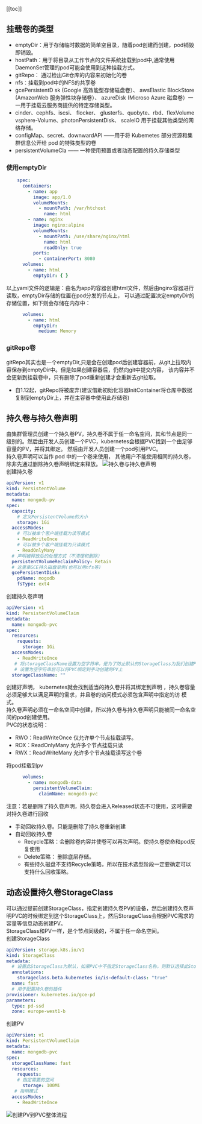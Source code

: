 [[toc]]
## 挂载卷的类型
+ emptyDir：用于存储临时数据的简单空目录，随着pod创建而创建，pod销毁即销毁。
+ hostPath：用于将目录从工作节点的文件系统挂载到pod中,通常使用DaemonSet管理的pod可能会使用到这种挂载方式。
+ gitRepo： 通过检出Git仓库的内容来初始化的卷
+ nfs：挂载到pod中的NFS的共享卷
+ gcePersistentD sk (Google 高效能型存储磁盘卷）、 awsElastic BlockStore (AmazonWeb 服务弹性块存储卷）、 azureDisk (Microso
Azure 磁盘卷）一一用于挂载云服务商提供的特定存储类型。
+ cinder、cephfs、iscsi、 flocker、 glusterfs、quobyte、rbd、flexVolume vsphere-Volume、photonPersistentDisk、 scaleIO 用于挂载其他类型的网络存储。
+ configMap、secret、downwardAPI ——用于将 Kubemetes 部分资源和集群信息公开给 pod 的特殊类型的卷
+ persistentVolumeCla —— 一种使用预置或者动态配置的持久存储类型

### 使用emptyDir
```yaml
    spec:
      containers:
        - name: app
          image: app/1.0
          volumeMounts:
            - mountPath: /var/htchost
              name: html
        - name: nginx
          image: nginx:alpine
          volumeMounts:
            - mountPath: /use/share/nginx/html
              name: html
              readOnly: true              
          ports:
            - containerPort: 8080
      volumes:
        - name: html
          emptyDir: { }
```
以上yaml文件的逻辑是：由名为app的容器创建html文件，然后由nginx容器进行读取，emptyDir存储的位置在pod分发的节点上，
可以通过配置决定emptyDir的存储位置，如下则会存储在内存中：
```yaml
      volumes:
        - name: html
          emptyDir:
            medium: Memory
```
### gitRepo卷
gitRepo其实也是一个emptyDir,只是会在创建pod后创建容器前，从git上拉取内容保存到emptyDir中。但是如果创建容器后，仍然向git中提交内容，
该内容并不会更新到挂载卷中，只有删除了pod重新创建才会重新去git拉取。
+ 自1.12起，gitRepo将被废弃(建议借助初始化容器InitContainer将仓库中数据复制到emptyDir上，并在主容器中使用此存储卷)
## 持久卷与持久卷声明
由集群管理员创建一个持久卷PV，持久卷不属于任一命名空间，其和节点是同一级别的。然后由开发人员创建一个PVC，kubernetes会根据PVC找到一个由足够容量的PV，并将其绑定。
然后由开发人员创建一个pod引用PVC。  
持久卷声明可以当作 pod 中的一个卷来使用， 其他用户不能使用相同的持久卷，除非先通过删除持久卷声明绑定来释放。
![持久卷与持久卷声明](../images/1577775074(1).jpg)  
创建持久卷  
```yaml
apiVersion: v1
kind: PersistentVolume
metadata:
  name: mongodb-pv
spec:
  capacity:
    # 定义PersistentVolume的大小
    storage: 1Gi
  accessModes:
    # 可以被单个客户端挂载为读写模式
    - ReadWriteOnce
    # 可以被多个客户端挂载为只读模式
    - ReadOnlyMany
  # 声明被释放后的处理方式（不清理和删除）
  persistentVolumeReclaimPolicy: Retain
  # 这里拿GCE持久磁盘举例(也可以用nfs等)
  gcePersistentDisk:
    pdName: mogodb
    fsType: ext4
```
创建持久卷声明
```yaml
apiVersion: v1
kind: PersistentVolumeClaim
metadata:
  name: mongodb-pvc
spec:
  resources:
    requests:
      storage: 1Gi
  accessModes:
    - ReadWriteOnce
   # 将storageClassName设置为空字符串，是为了防止默认的StorageClass为我们创建PV
   # 设置为空字符串后可以将PVC绑定到手动创建的PV上
  storageClassName: ""
```
创建好声明， kubernetes就会找到适当的持久卷并将其绑定到声明 ，持久卷容量必须足够大以满足声明的需求，并且卷的访问模式必须包含声明中指定的访
模式。  
持久卷声明必须在一命名空间中创建，所以持久卷与持久卷声明只能被同一命名空间的pod创建使用。  
PVC的状态说明：  
+ RWO：ReadWriteOnce 仅允许单个节点挂载读写。
+ ROX：ReadOnlyMany 允许多个节点挂载只读
+ RWX：ReadWriteMany 允许多个节点挂载读写这个卷

将pod挂载到pv
```yaml
      volumes:
        - name: mongodb-data
          persistentVolumeClaim:
            claimName: mongodb-pvc
```

注意：若是删除了持久卷声明，持久卷会进入Released状态不可使用，这时需要对持久卷进行回收  
+ 手动回收持久卷。只能是删除了持久卷重新创建
+ 自动回收持久卷
    + Recycle策略：会删除卷内容并使卷可以再次声明。使持久卷使命和pod反复使用
    + Delete策略： 删除底层存储。
    + 有些持久磁盘不支持Recycle策略，所以在技术选型阶段一定要确定可以支持什么回收策略。  
## 动态设置持久卷StorageClass
可以通过提前创建StorageClass，指定创建持久卷PV的设备，然后创建持久卷声明PVC的时候绑定到这个StorageClass上，然后StorageClass会根据PVC需求的
容量等信息动态创建PV。  
StorageClass和PV一样，是个节点同级的，不属于任一命名空间。  
创建StorageClass
```yaml
apiVersion: storage.k8s.io/v1
kind: StorageClass
metadata:
  # 设置此StorageClass为默认，如果PVC中不指定StorageClass名称，则默认选择此StorageClass
  annotations:
    storageclass.beta.kubernetes io/is-default-class: "true"
  name: fast
  # 用于配置持久卷的插件
provisioner: kubernetes.io/gce-pd  
parameters:
  type: pd-ssd
  zone: europe-west1-b
```  
创建PV
```yaml
apiVersion: v1
kind: PersistentVolumeClaim
metadata:
  name: mongodb-pvc
spec:
  storageClassName: fast
  resources:
    requests:
    # 指定需要的空间
      storage: 100Mi
   # 指明模式   
  accessModes:
    - ReadWriteOnce 
```
![创建PV到PVC整体流程](../images/1577933120(1).jpg)

